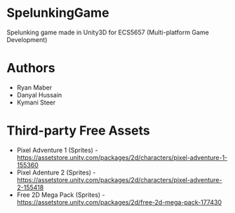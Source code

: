 # SpelunkingGame
 Spelunking game made in Unity3D for ECS5657 (Multi-platform Game Development)

# Authors
- Ryan Maber
- Danyal Hussain
- Kymani Steer

# Third-party Free Assets
- Pixel Adventure 1 (Sprites) - https://assetstore.unity.com/packages/2d/characters/pixel-adventure-1-155360
- Pixel Adenture 2 (Sprites) - https://assetstore.unity.com/packages/2d/characters/pixel-adventure-2-155418
- Free 2D Mega Pack (Sprites) - https://assetstore.unity.com/packages/2d/free-2d-mega-pack-177430